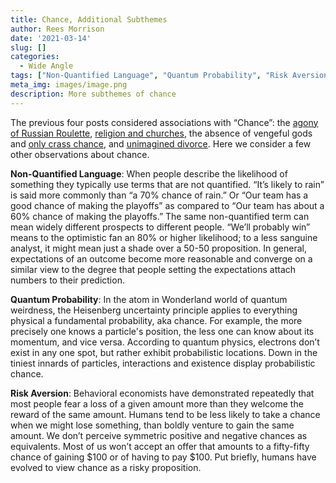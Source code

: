 ```yaml
---
title: Chance, Additional Subthemes
author: Rees Morrison
date: '2021-03-14'
slug: []
categories:
  - Wide Angle
tags: ["Non-Quantified Language", "Quantum Probability", "Risk Aversion", ]
meta_img: images/image.png
description: More subthemes of chance
---
```


The previous four posts considered associations with “Chance”:  the [agony  of Russian Roulette](https://themesfromart.com/blog/2021-03-14-chancedeerhunter/chancedeer/), [religion and churches](https://themesfromart.com/blog/2021-03-14-chancechurch/chancechurch/), the absence of vengeful gods and [only crass chance](https://themesfromart.com/blog/2021-03-14-chancehap/chancehap/), and [unimagined divorce](https://themesfromart.com/blog/2021-03-14-chancewinner/chancewinner/).   Here we consider a few other observations about chance.


**Non-Quantified Language**:  When people describe the likelihood of something they typically use terms that are not quantified.  “It’s likely to rain” is said more commonly than “a 70% chance of rain.”  Or “Our team has a good chance of making the playoffs” as compared to “Our team has about a 60% chance of making the playoffs.”  The same non-quantified term can mean widely different prospects to different people.  “We’ll probably win” means to the optimistic fan an 80% or higher likelihood; to a less sanguine analyst, it might mean just a shade over a 50-50 proposition.  In general, expectations of an outcome become more reasonable and converge on a similar view to the degree that people setting the expectations attach numbers to their prediction.

**Quantum Probability**:  In the atom in Wonderland world of quantum weirdness, the Heisenberg uncertainty principle applies to everything physical a fundamental probability, aka chance.  For example, the more precisely one knows a particle's position, the less one can know about its momentum, and vice versa.  According to quantum physics, electrons don’t exist in any one spot, but rather exhibit probabilistic locations.  Down in the tiniest innards of particles, interactions and existence display  probabilistic chance.

**Risk Aversion**:  Behavioral economists have demonstrated repeatedly that most people fear a loss of a given amount more than they welcome the reward of the same amount.  Humans tend to be less likely to take a chance when we might lose something, than boldly venture to gain the same amount.  We don’t perceive symmetric positive and negative chances as equivalents.  Most of us won’t accept an offer that amounts to a fifty-fifty chance of gaining $100 or of having to pay $100.  Put briefly, humans have evolved to view chance as a risky proposition.
